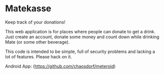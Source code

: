 # Matekasse

Keep track of your donations!

This web application is for places where people can donate to get a drink. Just
create an account, donate some money and count down while drinking Mate (or some
other beverage).

This code is intended to be simple, full of security problems and lacking a lot
of features. Please hack on it.

Android App: (https://github.com/chaosdorf/meteroid)

